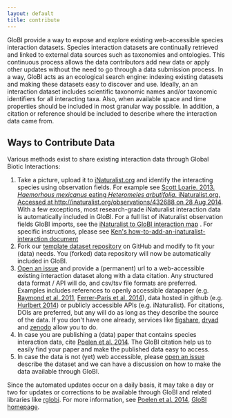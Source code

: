 ```yaml
---
layout: default
title: contribute
---
```


GloBI provide a way to expose and explore existing web-accessible species interaction datasets. Species interaction datasets are continually retrieved and linked to external data sources such as taxonomies and ontologies. This continuous process allows the data contributors add new data or apply other updates without the need to go through a data submission process. In a way, GloBI acts as an ecological search engine: indexing existing datasets and making these datasets easy to discover and use. Ideally, an an interaction dataset includes scientific taxonomic names and/or taxonomic identifiers for all interacting taxa. Also, when available space and time properties should be included in most granular way possible. In addition, a citation or reference should be included to describe where the interaction data came from. 

## Ways to Contribute Data
Various methods exist to share existing interaction data through Global Biotic Interactions:

1. Take a picture, upload it to [iNaturalist.org](http://www.inaturalist.org) and identify the interacting species using observation fields. For example see [Scott Loarie. 2013. _Haemorhous mexicanus_ eating _Heteromeles arbutifolia_. iNaturalist.org. Accessed at http://inaturalist.org/observations/432688 on 28 Aug 2014](http://www.inaturalist.org/observations/432688). With a few exceptions, most research-grade iNaturalist interaction data is automatically included in GloBI. For a full list of iNaturalist observation fields GloBI imports, see the [iNaturalist to GloBI interaction map](https://github.com/globalbioticinteractions/inaturalist/blob/master/interaction_types.csv) . For specific instructions, please see [Ken's how-to-add-an-inaturalist-interaction document](https://docs.google.com/document/d/12jFMA5a6EH1tqW2DcuNV8AQj2tuzx7ZvQoXtxaObaJ0/edit)
1. Fork our [template dataset repository](https://github.com/globalbioticinteractions/template-dataset) on GitHub and modify to fit your (data) needs. You (forked) data repository will now be automatically included in GloBI.
1. [Open an issue](https://github.com/jhpoelen/eol-globi-data/issues/new) and provide a (permanent) url to a web-accessible existing interaction dataset along with a data citation. Any structured data format / API will do, and csv/tsv file formats are preferred. Examples includes references to openly accessible datapaper (e.g. [Raymond et al. 2011](http://dx.doi.org/10.1890/10-1907.1), [Ferrer-Paris et al. 2014](http://dx.doi.org/10.6084/m9.figshare.1168861)), data hosted in github (e.g. [Hurlbert 2014](https://github.com/hurlbertlab/dietdatabase/)) or publicly accessible APIs (e.g. iNaturalist).  For citations, DOIs are preferred, but any will do as long as they describe the source of the data. If you don't have one already, services like [figshare](http://figshare.com), [dryad](http://datadryad.org/) and [zenodo](http://zenodo.org) allow you to do.
1. In case you are publishing a (data) paper that contains species interaction data, cite [Poelen et al. 2014](http://dx.doi.org/10.1016/j.ecoinf.2014.08.005). The GloBI citation help us to easily find your paper and make the published data easy to access.
1. In case the data is not (yet) web accessible, please [open an issue](https://github.com/jhpoelen/eol-globi-data/issues/new) describe the dataset and we can have a discussion on how to make the data available through GloBI.

Since the automated updates occur on a daily basis, it may take a day or two for updates or corrections to be available through GloBI and related libraries like [rglobi](http://github.com/ropensci/rglobi). For more information, see [Poelen et al. 2014](http://dx.doi.org/10.1016/j.ecoinf.2014.08.005), [GloBI homepage](http://globalbioticinteractions.org).
